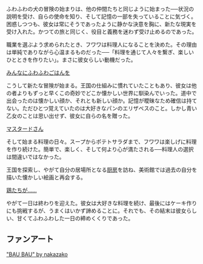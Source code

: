<!-- title: フワワ・アビスガード -->
<!-- status: 生存 -->

ふわふわの犬の冒険の始まりは、他の仲間たちと同じように始まった──状況の説明を受け、自らの使命を知り、そして記憶の一部を失っていることに気づく。困惑しつつも、彼女は常にそうであったように静かな決意を胸に、新たな現実を受け入れた。かつての旅と同じく、役目と義務を迷わず受け止めるのであった。

職業を選ぶよう求められたとき、フワワは料理人になることを決めた。その理由は単純でありながら心温まるものだった──「料理を通じて人々を繋ぎ、楽しいひとときを作りたい」。まさに彼女らしい動機だった。

[みんなにふわふわごはんを](#embed:https://www.youtube.com/live/-zBlbI-EuCw?si=nzN8c0Pw0-r-m8IK&t=1696)

こうして新たな冒険が始まる。王国の仕組みに慣れていたこともあり、彼女は他の者よりもずっと早くこの奇妙でどこか懐かしい世界に馴染んでいった。道中で出会ったのは懐かしい顔か、それとも新しい顔か。記憶が曖昧なため確信は持てない。ただひとつ覚えていたのは大好きなパンのエリザベスのこと。しかし青い乙女のことは思い出せず、彼女に自らの名を贈った。

[マスタードさん](#embed:https://www.youtube.com/watch?v=-zBlbI-EuCw&t=3399s)

そして始まる料理の日々。スープからポテトサラダまで、フワワは楽しげに料理を作り続けた。簡単で、楽しく、そして何より心が満たされる──料理人の選択は間違いではなかった。

王国を探索し、やがて自分の居場所となる[厨房](https://www.youtube.com/watch?v=-zBlbI-EuCw&t=8953s)を訪ね、美術館では過去の自分を描いた懐かしい絵画と再会する。

[鶏たちが……](#embed:https://www.youtube.com/live/-zBlbI-EuCw?si=EsVMxO7nW5FLNBdj&t=9049)

やがて一日は終わりを迎えた。彼女は大好きな料理を続け、最後にはケーキ作りにも挑戦するが、うまくはいかず諦めることに。それでも、その結末は彼女らしい、甘くてふわふわした一日の締めくくりであった。

## ファンアート

["BAU BAU" by nakazako](https://x.com/_nakazako/status/1900696188736991264)

<!-- mococo -->
